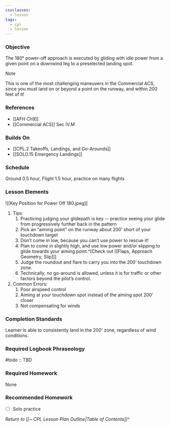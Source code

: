 ```yaml
---
cssclasses:
  - lesson
tags:
  - cpl
  - lesson
---
```


### Objective
The 180° power-off approach is executed by gliding with idle power from a given point on a downwind leg to a preselected landing spot.

> [!note]
> This is one of the most challenging maneuvers in the Commercial ACS, since you must land on or beyond a point on the runway, and within 200 feet of it!

### References
- [[AFH Ch9]]
- [[Commercial ACS]] Sec IV.M

### Builds On
- [[CPL.2 Takeoffs, Landings, and Go-Arounds]]
- [[SOLO.15 Emergency Landings]]

### Schedule
Ground 0.5 hour, Flight 1.5 hour, practice on many flights

### Lesson Elements
![[Key Position for Power Off 180.jpeg]] 

1. Tips
	1. Practicing judging your glidepath is key -- practice seeing your glide from progressively further back in the pattern
	2. Pick an “aiming point” on the runway about 200’ short of your touchdown target
	3. Don’t come in low, because you can’t use power to rescue it!
	4. Plan to come in slightly high, and use low power and/or slipping to glide towards your aiming point.^[Check out [[Flaps, Approach Geometry, Slip]]]
	5. Judge the roundout and flare to carry you into the 200’ touchdown zone.
	6. Technically, no go-around is allowed, unless it is for traffic or other factors beyond the pilot’s control.
2. Common Errors:
	1. Poor airspeed control
	2. Aiming at your touchdown spot instead of the aiming spot 200’ closer
	3. Not compensating for winds

### Completion Standards
Learner is able to consistently land in the 200' zone, regardless of wind conditions.

### Required Logbook Phraseology
#todo :: TBD

### Required Homework
None

### Recommended Homework
- [ ] Solo practice

*Return to [[~ CPL Lesson Plan Outline|Table of Contents]]^*